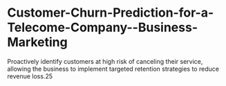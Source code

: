 # Customer-Churn-Prediction-for-a-Telecome-Company--Business-Marketing
Proactively identify customers at high risk of canceling their service, allowing the business to implement targeted retention strategies to reduce revenue loss.25
